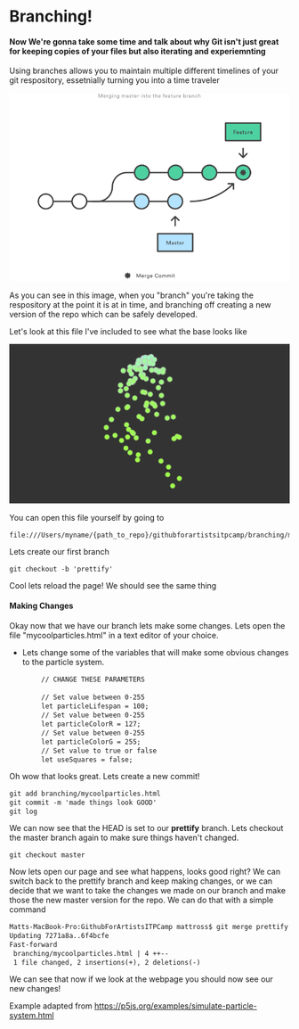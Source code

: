 # Branching! 

#### Now We're gonna take some time and talk about why Git isn't just great for keeping copies of your files but also iterating and experiemnting 

Using branches allows you to maintain multiple different timelines of your git respository, essetnially turning you into a time traveler

![alt text](../img/gitmerge.png "Click here for a new repo!")

As you can see in this image, when you "branch" you're taking the respository at the point it is at in time, and branching off creating a new version of the repo which can be safely developed.  

Let's look at this file I've included to see what the base looks like

![alt text](../img/baseparticles.png "Click here for a new repo!")

You can open this file yourself by going to 

```
file:///Users/myname/{path_to_repo}/githubforartistsitpcamp/branching/mycoolparticles.html
```

Lets create our first branch

```
git checkout -b 'prettify'
```

Cool lets reload the page! We should see the same thing 

#### Making Changes

Okay now that we have our branch lets make some changes.  Lets open the file "mycoolparticles.html" in a text editor of your choice.  

* Lets change some of the variables that will make some obvious changes to the particle system.  

```buildoutcfg
        // CHANGE THESE PARAMETERS

        // Set value between 0-255
        let particleLifespan = 100;
        // Set value between 0-255
        let particleColorR = 127;
        // Set value between 0-255
        let particleColorG = 255;
        // Set value to true or false
        let useSquares = false;
```

Oh wow that looks great.  Lets create a new commit! 

```buildoutcfg
git add branching/mycoolparticles.html
git commit -m 'made things look GOOD'
git log

```

We can now see that the HEAD is set to our **prettify** branch.  Lets checkout the master branch again to make sure things haven't changed.

```buildoutcfg
git checkout master
```

Now lets open our page and see what happens, looks good right? We can switch back to the prettify branch and keep making changes, or we can decide that we want to take the changes we made on our branch and make those the new master version for the repo. We can do that with a simple command

```buildoutcfg
Matts-MacBook-Pro:GithubForArtistsITPCamp mattross$ git merge prettify
Updating 7271a8a..6f4bcfe
Fast-forward
 branching/mycoolparticles.html | 4 ++--
 1 file changed, 2 insertions(+), 2 deletions(-)
```

We can see that now if we look at the webpage you should now see our new changes!


Example adapted from
https://p5js.org/examples/simulate-particle-system.html
